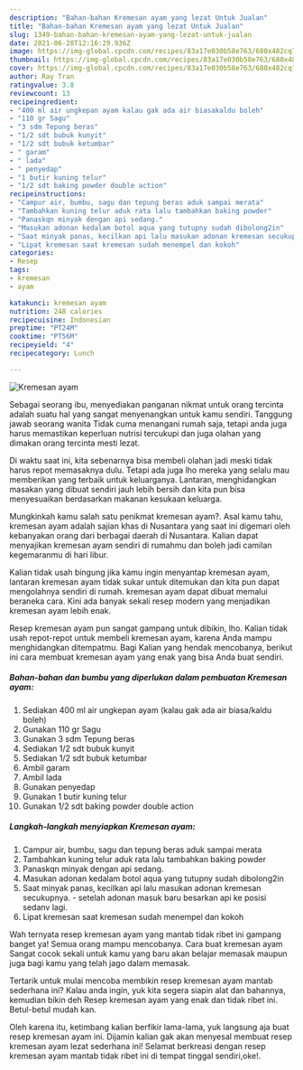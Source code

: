 ```yaml
---
description: "Bahan-bahan Kremesan ayam yang lezat Untuk Jualan"
title: "Bahan-bahan Kremesan ayam yang lezat Untuk Jualan"
slug: 1349-bahan-bahan-kremesan-ayam-yang-lezat-untuk-jualan
date: 2021-06-28T12:16:29.936Z
image: https://img-global.cpcdn.com/recipes/83a17e030b58e763/680x482cq70/kremesan-ayam-foto-resep-utama.jpg
thumbnail: https://img-global.cpcdn.com/recipes/83a17e030b58e763/680x482cq70/kremesan-ayam-foto-resep-utama.jpg
cover: https://img-global.cpcdn.com/recipes/83a17e030b58e763/680x482cq70/kremesan-ayam-foto-resep-utama.jpg
author: Ray Tran
ratingvalue: 3.8
reviewcount: 13
recipeingredient:
- "400 ml air ungkepan ayam kalau gak ada air biasakaldu boleh"
- "110 gr Sagu"
- "3 sdm Tepung beras"
- "1/2 sdt bubuk kunyit"
- "1/2 sdt bubuk ketumbar"
- " garam"
- " lada"
- " penyedap"
- "1 butir kuning telur"
- "1/2 sdt baking powder double action"
recipeinstructions:
- "Campur air, bumbu, sagu dan tepung beras aduk sampai merata"
- "Tambahkan kuning telur aduk rata lalu tambahkan baking powder"
- "Panaskqn minyak dengan api sedang."
- "Masukan adonan kedalam botol aqua yang tutupny sudah dibolong2in"
- "Saat minyak panas, kecilkan api lalu masukan adonan kremesan secukupnya. setelah adonan masuk baru besarkan api ke posisi sedanv lagi."
- "Lipat kremesan saat kremesan sudah menempel dan kokoh"
categories:
- Resep
tags:
- kremesan
- ayam

katakunci: kremesan ayam 
nutrition: 248 calories
recipecuisine: Indonesian
preptime: "PT24M"
cooktime: "PT56M"
recipeyield: "4"
recipecategory: Lunch

---
```



![Kremesan ayam](https://img-global.cpcdn.com/recipes/83a17e030b58e763/680x482cq70/kremesan-ayam-foto-resep-utama.jpg)

Sebagai seorang ibu, menyediakan panganan nikmat untuk orang tercinta adalah suatu hal yang sangat menyenangkan untuk kamu sendiri. Tanggung jawab seorang  wanita Tidak cuma menangani rumah saja, tetapi anda juga harus memastikan keperluan nutrisi tercukupi dan juga olahan yang dimakan orang tercinta mesti lezat.

Di waktu  saat ini, kita sebenarnya bisa membeli olahan jadi meski tidak harus repot memasaknya dulu. Tetapi ada juga lho mereka yang selalu mau memberikan yang terbaik untuk keluarganya. Lantaran, menghidangkan masakan yang dibuat sendiri jauh lebih bersih dan kita pun bisa menyesuaikan berdasarkan makanan kesukaan keluarga. 



Mungkinkah kamu salah satu penikmat kremesan ayam?. Asal kamu tahu, kremesan ayam adalah sajian khas di Nusantara yang saat ini digemari oleh kebanyakan orang dari berbagai daerah di Nusantara. Kalian dapat menyajikan kremesan ayam sendiri di rumahmu dan boleh jadi camilan kegemaranmu di hari libur.

Kalian tidak usah bingung jika kamu ingin menyantap kremesan ayam, lantaran kremesan ayam tidak sukar untuk ditemukan dan kita pun dapat mengolahnya sendiri di rumah. kremesan ayam dapat dibuat memalui beraneka cara. Kini ada banyak sekali resep modern yang menjadikan kremesan ayam lebih enak.

Resep kremesan ayam pun sangat gampang untuk dibikin, lho. Kalian tidak usah repot-repot untuk membeli kremesan ayam, karena Anda mampu menghidangkan ditempatmu. Bagi Kalian yang hendak mencobanya, berikut ini cara membuat kremesan ayam yang enak yang bisa Anda buat sendiri.

<!--inarticleads1-->

##### Bahan-bahan dan bumbu yang diperlukan dalam pembuatan Kremesan ayam:

1. Sediakan 400 ml air ungkepan ayam (kalau gak ada air biasa/kaldu boleh)
1. Gunakan 110 gr Sagu
1. Gunakan 3 sdm Tepung beras
1. Sediakan 1/2 sdt bubuk kunyit
1. Sediakan 1/2 sdt bubuk ketumbar
1. Ambil  garam
1. Ambil  lada
1. Gunakan  penyedap
1. Gunakan 1 butir kuning telur
1. Gunakan 1/2 sdt baking powder double action




<!--inarticleads2-->

##### Langkah-langkah menyiapkan Kremesan ayam:

1. Campur air, bumbu, sagu dan tepung beras aduk sampai merata
1. Tambahkan kuning telur aduk rata lalu tambahkan baking powder
1. Panaskqn minyak dengan api sedang.
1. Masukan adonan kedalam botol aqua yang tutupny sudah dibolong2in
1. Saat minyak panas, kecilkan api lalu masukan adonan kremesan secukupnya. - setelah adonan masuk baru besarkan api ke posisi sedanv lagi.
1. Lipat kremesan saat kremesan sudah menempel dan kokoh




Wah ternyata resep kremesan ayam yang mantab tidak ribet ini gampang banget ya! Semua orang mampu mencobanya. Cara buat kremesan ayam Sangat cocok sekali untuk kamu yang baru akan belajar memasak maupun juga bagi kamu yang telah jago dalam memasak.

Tertarik untuk mulai mencoba membikin resep kremesan ayam mantab sederhana ini? Kalau anda ingin, yuk kita segera siapin alat dan bahannya, kemudian bikin deh Resep kremesan ayam yang enak dan tidak ribet ini. Betul-betul mudah kan. 

Oleh karena itu, ketimbang kalian berfikir lama-lama, yuk langsung aja buat resep kremesan ayam ini. Dijamin kalian gak akan menyesal membuat resep kremesan ayam lezat sederhana ini! Selamat berkreasi dengan resep kremesan ayam mantab tidak ribet ini di tempat tinggal sendiri,oke!.

